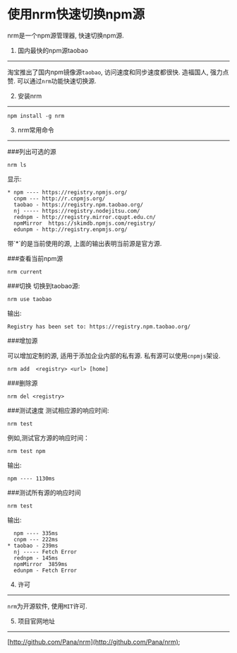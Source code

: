 使用nrm快速切换npm源
===

<div class="jumbotron">
<p>nrm是一个npm源管理器, 快速切换npm源.</p>  
</div>

1. 国内最快的npm源taobao
---
淘宝推出了国内npm镜像源`taobao`, 访问速度和同步速度都很快. 造福国人, 强力点赞. 可以通过`nrm`功能快速切换源.

2. 安装nrm
---

	npm install -g nrm
	
3. nrm常用命令
---

###列出可选的源

	nrm ls
	
显示:

	* npm ---- https://registry.npmjs.org/
	  cnpm --- http://r.cnpmjs.org/
	  taobao - https://registry.npm.taobao.org/
	  nj ----- https://registry.nodejitsu.com/
	  rednpm - http://registry.mirror.cqupt.edu.cn/
	  npmMirror  https://skimdb.npmjs.com/registry/
	  edunpm - http://registry.enpmjs.org/

<div class="bs-callout bs-callout-warning">
	<p>带`*`的是当前使用的源, 上面的输出表明当前源是官方源.</p>	
</div>

###查看当前npm源

	nrm current

###切换
切换到taobao源:

	nrm use taobao

输出:

    Registry has been set to: https://registry.npm.taobao.org/

###增加源

可以增加定制的源, 适用于添加企业内部的私有源. 私有源可以使用`cnpmjs`架设.

	nrm add  <registry> <url> [home]
	
###删除源

	nrm del <registry>
	
###测试速度
测试相应源的响应时间:

	nrm test

例如,测试官方源的响应时间：

	nrm test npm                                 

输出:

	npm ---- 1130ms
	
###测试所有源的响应时间

	nrm test
	
输出:

	  npm ---- 335ms
	  cnpm --- 222ms
	* taobao - 239ms
	  nj ----- Fetch Error
	  rednpm - 145ms
	  npmMirror  3859ms
	  edunpm - Fetch Error

4. 许可
---
`nrm`为开源软件, 使用`MIT`许可.

5. 项目官网地址
---

[http://github.com/Pana/nrm](http://github.com/Pana/nrm);